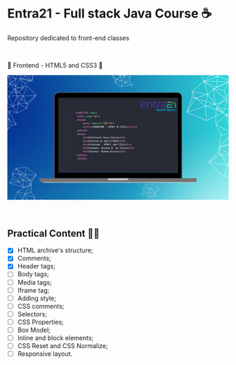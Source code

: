 # Entra21 - Full stack Java Course ☕
Repository dedicated to front-end classes

<br>

🎨 Frontend - HTML5 and CSS3 🎨

![Full stack Java course](/gif_img/cover_html_css.png)


<br>

## Practical Content ✍🏻

- [x] HTML archive's structure;
- [x] Comments;
- [x] Header tags;
- [ ] Body tags;
- [ ] Media tags;
- [ ] Iframe tag;
- [ ] Adding style;
- [ ] CSS comments;
- [ ] Selectors;
- [ ] CSS Properties;
- [ ] Box Model;
- [ ] Inline and block elements;
- [ ] CSS Reset and CSS Normalize;
- [ ] Responsive layout.
